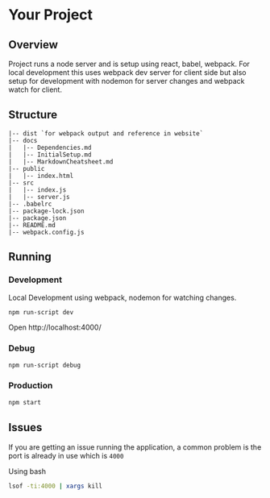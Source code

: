 # Your Project

## Overview
Project runs a node server and is setup using react, babel, webpack. For local development this uses webpack dev server for client side but also setup for development with nodemon for server changes and webpack watch for client.

## Structure

```
|-- dist `for webpack output and reference in website`
|-- docs
|   |-- Dependencies.md
|   |-- InitialSetup.md
|   |-- MarkdownCheatsheet.md
|-- public
|   |-- index.html
|-- src
|   |-- index.js
|   |-- server.js
|-- .babelrc
|-- package-lock.json
|-- package.json
|-- README.md
|-- webpack.config.js
```

## Running

### Development

Local Development using webpack, nodemon for watching changes.

```sh
npm run-script dev
```
Open http://localhost:4000/

### Debug

```sh
npm run-script debug
```

### Production

```sh
npm start
```

## Issues

If you are getting an issue running the application, a common problem is the port is already in use which is `4000`

Using bash

``` sh
lsof -ti:4000 | xargs kill
```